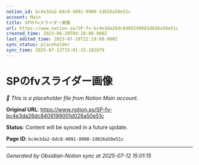 ```yaml
---
notion_id: bc4e3da2-6dc8-4091-9900-1d026a50e51c
account: Main
title: SPのfvスライダー画像
url: https://www.notion.so/SP-fv-bc4e3da26dc8409199001d026a50e51c
created_time: 2023-06-28T04:28:00.000Z
last_edited_time: 2023-07-10T22:19:00.000Z
sync_status: placeholder
sync_time: 2025-07-12T15:01:15.102879
---
```


# SPのfvスライダー画像

*🔄 This is a placeholder file from Notion Main account.*

**Original URL**: https://www.notion.so/SP-fv-bc4e3da26dc8409199001d026a50e51c

**Status**: Content will be synced in a future update.

**Page ID**: `bc4e3da2-6dc8-4091-9900-1d026a50e51c`

---

*Generated by Obsidian-Notion sync at 2025-07-12 15:01:15*
